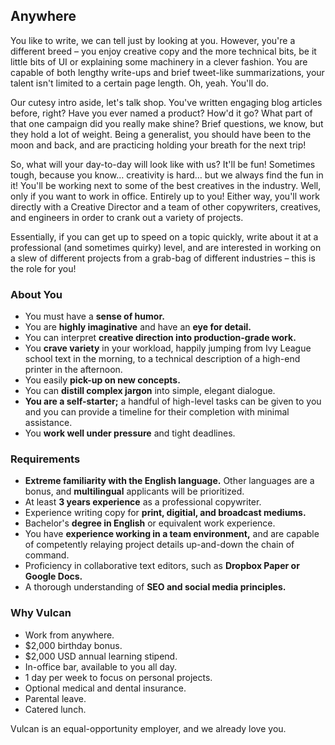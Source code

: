 ## Anywhere

You like to write, we can tell just by looking at you. However, you're a
different breed – you enjoy creative copy and the more technical bits, be
it little bits of UI or explaining some machinery in a clever fashion. You
are capable of both lengthy write-ups and brief tweet-like summarizations,
your talent isn't limited to a certain page length. Oh, yeah. You'll do.

Our cutesy intro aside, let's talk shop. You've written engaging blog
articles before, right? Have you ever named a product? How'd it go? What
part of that one campaign did you really make shine? Brief questions, we
know, but they hold a lot of weight. Being a generalist, you should have
been to the moon and back, and are practicing holding your breath for the
next trip!

So, what will your day-to-day will look like with us? It'll be fun!
Sometimes tough, because you know… creativity is hard… but we always
find the fun in it! You'll be working next to some of the best creatives
in the industry. Well, only if you want to work in office. Entirely up to
you! Either way, you'll work directly with a Creative Director and a
team of other copywriters, creatives, and engineers in order to crank
out a variety of projects.

Essentially, if you can get up to speed on a topic quickly, write about it
at a professional (and sometimes quirky) level, and are interested in
working on a slew of different projects from a grab-bag of different
industries – this is the role for you!

### About You

* You must have a **sense of humor.**
* You are **highly imaginative** and have an **eye for detail.**
* You can interpret **creative direction into production-grade work.**
* You **crave variety** in your workload, happily jumping from Ivy League
  school text in the morning, to a technical description of a high-end
  printer in the afternoon.
* You easily **pick-up on new concepts.**
* You can **distill complex jargon** into simple, elegant dialogue.
* **You are a self-starter;** a handful of high-level tasks can be given to
  you and you can provide a timeline for their completion with
  minimal assistance.
* You **work well under pressure** and tight deadlines.

### Requirements

* **Extreme familiarity with the English language.** Other languages are
  a bonus, and **multilingual** applicants will be prioritized.
* At least **3 years experience** as a professional copywriter.
* Experience writing copy for **print, digitial, and broadcast mediums.**
* Bachelor's **degree in English** or equivalent work experience.
* You have **experience working in a team environment,** and are capable of
  competently relaying project details up-and-down the chain of command.
* Proficiency in collaborative text editors, such as **Dropbox Paper or**
  **Google Docs.**
* A thorough understanding of **SEO and social media principles.**

### Why Vulcan

* Work from anywhere.
* $2,000 birthday bonus.
* $2,000 USD annual learning stipend.
* In-office bar, available to you all day.
* 1 day per week to focus on personal projects.
* Optional medical and dental insurance.
* Parental leave.
* Catered lunch.

Vulcan is an equal-opportunity employer, and we already love you.
